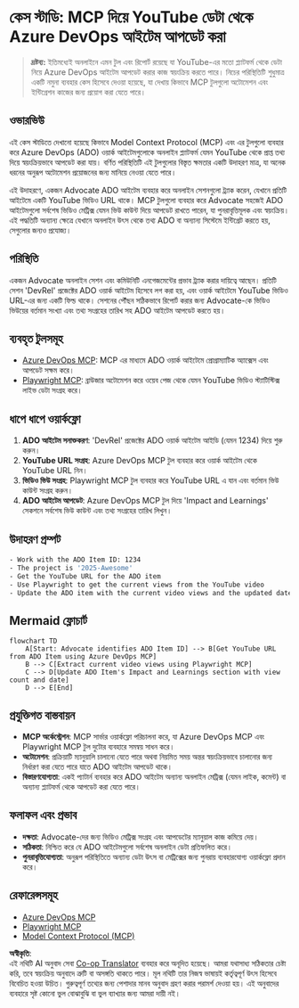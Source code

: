 <!--
CO_OP_TRANSLATOR_METADATA:
{
  "original_hash": "14a2dfbea55ef735660a06bd6bdfe5f3",
  "translation_date": "2025-07-14T06:10:38+00:00",
  "source_file": "09-CaseStudy/UpdateADOItemsFromYT.md",
  "language_code": "bn"
}
-->
# কেস স্টাডি: MCP দিয়ে YouTube ডেটা থেকে Azure DevOps আইটেম আপডেট করা

> **দ্রষ্টব্য:** ইতিমধ্যেই অনলাইনে এমন টুল এবং রিপোর্ট রয়েছে যা YouTube-এর মতো প্ল্যাটফর্ম থেকে ডেটা নিয়ে Azure DevOps আইটেম আপডেট করার কাজ স্বয়ংক্রিয় করতে পারে। নিচের পরিস্থিতিটি শুধুমাত্র একটি নমুনা ব্যবহার কেস হিসেবে দেওয়া হয়েছে, যা দেখায় কিভাবে MCP টুলগুলো অটোমেশন এবং ইন্টিগ্রেশন কাজের জন্য প্রয়োগ করা যেতে পারে।

## ওভারভিউ

এই কেস স্টাডিতে দেখানো হয়েছে কিভাবে Model Context Protocol (MCP) এবং এর টুলগুলো ব্যবহার করে Azure DevOps (ADO) ওয়ার্ক আইটেমগুলোকে অনলাইন প্ল্যাটফর্ম যেমন YouTube থেকে প্রাপ্ত তথ্য দিয়ে স্বয়ংক্রিয়ভাবে আপডেট করা যায়। বর্ণিত পরিস্থিতিটি এই টুলগুলোর বিস্তৃত ক্ষমতার একটি উদাহরণ মাত্র, যা অনেক ধরনের অনুরূপ অটোমেশন প্রয়োজনের জন্য মানিয়ে নেওয়া যেতে পারে।

এই উদাহরণে, একজন Advocate ADO আইটেম ব্যবহার করে অনলাইন সেশনগুলো ট্র্যাক করেন, যেখানে প্রতিটি আইটেমে একটি YouTube ভিডিও URL থাকে। MCP টুলগুলো ব্যবহার করে Advocate সহজেই ADO আইটেমগুলো সর্বশেষ ভিডিও মেট্রিক্স যেমন ভিউ কাউন্ট দিয়ে আপডেট রাখতে পারেন, যা পুনরাবৃত্তিমূলক এবং স্বয়ংক্রিয়। এই পদ্ধতিটি অন্যান্য ক্ষেত্রে যেখানে অনলাইন উৎস থেকে তথ্য ADO বা অন্যান্য সিস্টেমে ইন্টিগ্রেট করতে হয়, সেগুলোর জন্যও প্রযোজ্য।

## পরিস্থিতি

একজন Advocate অনলাইন সেশন এবং কমিউনিটি এনগেজমেন্টের প্রভাব ট্র্যাক করার দায়িত্বে আছেন। প্রতিটি সেশন 'DevRel' প্রজেক্টের ADO ওয়ার্ক আইটেম হিসেবে লগ করা হয়, এবং ওয়ার্ক আইটেমে YouTube ভিডিও URL-এর জন্য একটি ফিল্ড থাকে। সেশনের পৌঁছন সঠিকভাবে রিপোর্ট করার জন্য Advocate-কে ভিডিও ভিউয়ের বর্তমান সংখ্যা এবং তথ্য সংগ্রহের তারিখ সহ ADO আইটেম আপডেট করতে হয়।

## ব্যবহৃত টুলসমূহ

- [Azure DevOps MCP](https://github.com/microsoft/azure-devops-mcp): MCP এর মাধ্যমে ADO ওয়ার্ক আইটেমে প্রোগ্রাম্যাটিক অ্যাক্সেস এবং আপডেট সক্ষম করে।
- [Playwright MCP](https://github.com/microsoft/playwright-mcp): ব্রাউজার অটোমেশন করে ওয়েব পেজ থেকে যেমন YouTube ভিডিও স্ট্যাটিস্টিক্স লাইভ ডেটা সংগ্রহ করে।

## ধাপে ধাপে ওয়ার্কফ্লো

1. **ADO আইটেম সনাক্তকরণ**: 'DevRel' প্রজেক্টের ADO ওয়ার্ক আইটেম আইডি (যেমন 1234) দিয়ে শুরু করুন।
2. **YouTube URL সংগ্রহ**: Azure DevOps MCP টুল ব্যবহার করে ওয়ার্ক আইটেম থেকে YouTube URL নিন।
3. **ভিডিও ভিউ সংগ্রহ**: Playwright MCP টুল ব্যবহার করে YouTube URL এ যান এবং বর্তমান ভিউ কাউন্ট সংগ্রহ করুন।
4. **ADO আইটেম আপডেট**: Azure DevOps MCP টুল দিয়ে 'Impact and Learnings' সেকশনে সর্বশেষ ভিউ কাউন্ট এবং তথ্য সংগ্রহের তারিখ লিখুন।

## উদাহরণ প্রম্পট

```bash
- Work with the ADO Item ID: 1234
- The project is '2025-Awesome'
- Get the YouTube URL for the ADO item
- Use Playwright to get the current views from the YouTube video
- Update the ADO item with the current video views and the updated date of the information
```

## Mermaid ফ্লোচার্ট

```mermaid
flowchart TD
    A[Start: Advocate identifies ADO Item ID] --> B[Get YouTube URL from ADO Item using Azure DevOps MCP]
    B --> C[Extract current video views using Playwright MCP]
    C --> D[Update ADO Item's Impact and Learnings section with view count and date]
    D --> E[End]
```

## প্রযুক্তিগত বাস্তবায়ন

- **MCP অর্কেস্ট্রেশন**: MCP সার্ভার ওয়ার্কফ্লো পরিচালনা করে, যা Azure DevOps MCP এবং Playwright MCP টুল দুটোর ব্যবহারে সমন্বয় সাধন করে।
- **অটোমেশন**: প্রক্রিয়াটি ম্যানুয়ালি চালানো যেতে পারে অথবা নিয়মিত সময় অন্তর স্বয়ংক্রিয়ভাবে চালানোর জন্য নির্ধারণ করা যেতে পারে যাতে ADO আইটেম আপডেট থাকে।
- **বিস্তারণযোগ্যতা**: একই প্যাটার্ন ব্যবহার করে ADO আইটেম অন্যান্য অনলাইন মেট্রিক্স (যেমন লাইক, কমেন্ট) বা অন্যান্য প্ল্যাটফর্ম থেকে আপডেট করা যেতে পারে।

## ফলাফল এবং প্রভাব

- **দক্ষতা**: Advocate-দের জন্য ভিডিও মেট্রিক্স সংগ্রহ এবং আপডেটের ম্যানুয়াল কাজ কমিয়ে দেয়।
- **সঠিকতা**: নিশ্চিত করে যে ADO আইটেমগুলো সর্বশেষ অনলাইন ডেটা প্রতিফলিত করে।
- **পুনরাবৃত্তিযোগ্যতা**: অনুরূপ পরিস্থিতিতে অন্যান্য ডেটা উৎস বা মেট্রিক্সের জন্য পুনরায় ব্যবহারযোগ্য ওয়ার্কফ্লো প্রদান করে।

## রেফারেন্সসমূহ

- [Azure DevOps MCP](https://github.com/microsoft/azure-devops-mcp)
- [Playwright MCP](https://github.com/microsoft/playwright-mcp)
- [Model Context Protocol (MCP)](https://modelcontextprotocol.io/)

**অস্বীকৃতি**:  
এই নথিটি AI অনুবাদ সেবা [Co-op Translator](https://github.com/Azure/co-op-translator) ব্যবহার করে অনূদিত হয়েছে। আমরা যথাসাধ্য সঠিকতার চেষ্টা করি, তবে স্বয়ংক্রিয় অনুবাদে ত্রুটি বা অসঙ্গতি থাকতে পারে। মূল নথিটি তার নিজস্ব ভাষায়ই কর্তৃত্বপূর্ণ উৎস হিসেবে বিবেচিত হওয়া উচিত। গুরুত্বপূর্ণ তথ্যের জন্য পেশাদার মানব অনুবাদ গ্রহণ করার পরামর্শ দেওয়া হয়। এই অনুবাদের ব্যবহারে সৃষ্ট কোনো ভুল বোঝাবুঝি বা ভুল ব্যাখ্যার জন্য আমরা দায়ী নই।